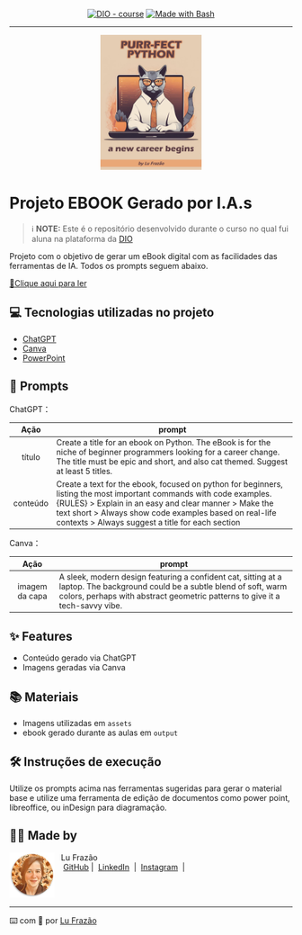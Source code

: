 <p align="center">
<a href="https://dio.me/"><img src="https://img.shields.io/badge/DIO-Course-28DA77?logo=youtube" alt="DIO - course"></a>
<a href="https://www.gnu.org/software/bash/" title="Go to Bash homepage"><img src="https://img.shields.io/badge/Prompt-Project-blue?logo=gnu-bash&amp;logoColor=white" alt="Made with Bash"></a></p>

-------


<p align="center">
<img 
    src="./assets/cover.jpg"
    width="180"  
/>
</p>

# Projeto EBOOK Gerado por I.A.s


 > ℹ️ **NOTE:** Este é o repositório desenvolvido durante o curso no qual fui aluna na plataforma da [DIO](https://dio.me)

Projeto com o objetivo de gerar um eBook digital com as facilidades das ferramentas de IA. Todos os prompts
seguem abaixo.

<a href="https://github.com/lucianafrazao/prompts-recipe-to-create-a-ebook/blob/main/output/ebook%20-%20css%20jedi%20output.pdf" title="View PDF now"> 📕Clique aqui para ler</a>

## 💻 Tecnologias utilizadas no projeto

- [ChatGPT](https://chat.openai.com/) 
- [Canva](https://www.canva.com/)
- [PowerPoint](https://www.microsoft.com/en/microsoft-365/powerpoint)

## 🧠 Prompts


ChatGPT：

|   Ação   | prompt                                                                                                                                                                                                                                                                         |
| :------: | ------------------------------------------------------------------------------------------------------------------------------------------------------------------------------------------------------------------------------------------------------------------------------ |
|  título  | Create a title for an ebook on Python. The eBook is for the niche of beginner programmers looking for a career change. The title must be epic and short, and also cat themed. Suggest at least 5 titles.                                                        |
| conteúdo | Create a text for the ebook, focused on python for beginners, listing the most important commands with code examples. {RULES} > Explain in an easy and clear manner > Make the text short > Always show code examples based on real-life contexts > Always suggest a title for each section |


Canva：

|  Ação  | prompt                                                                                 |
| :----: | -------------------------------------------------------------------------------------- |
| imagem da capa | A sleek, modern design featuring a confident cat, sitting at a laptop. The background could be a subtle blend of soft, warm colors, perhaps with abstract geometric patterns to give it a tech-savvy vibe. |

## ✨ Features

- Conteúdo gerado via ChatGPT
- Imagens geradas via Canva

## 📚 Materiais

- Imagens utilizadas em `assets`
- ebook gerado durante as aulas em `output`

## 🛠️ Instruções de execução

Utilize os prompts acima nas ferramentas sugeridas para gerar o material base e utilize uma ferramenta de edição de documentos como power point, libreoffice, ou inDesign para diagramação.

## 👨‍💻 Made by

<p>
    <img 
      align=left 
      margin=10 
      width=80 
      src="./assets/lufrazao.jpg"
    />
    <p>&nbsp&nbsp&nbspLu Frazão<br>
    &nbsp&nbsp&nbsp
    <a href="https://github.com/lucianafrazao">
    GitHub</a>&nbsp;|&nbsp;
    <a href="https://www.linkedin.com/in/lu-frazao-00000000l/">LinkedIn</a>
&nbsp;|&nbsp;
    <a href="https://www.instagram.com/lufrazao/">
    Instagram</a>
&nbsp;|&nbsp;</p>
</p>
<br/><br/>
<p>

---

⌨️ com 💜 por [Lu Frazão](https://github.com/lucianafrazao)
